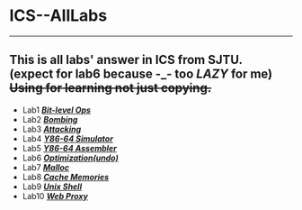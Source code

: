 # ICS--AllLabs
-----------
This is all labs' answer in ICS from SJTU.   
(expect for lab6 because -_- too *LAZY* for me)   
~~Using for learning not just copying.~~    
-----------
* Lab1 ***[Bit-level Ops](/lab1)*** 
* Lab2 ***[Bombing](/lab2)*** 
* Lab3 ***[Attacking](/lab3)*** 
* Lab4 ***[Y86-64 Simulator](/lab4)*** 
* Lab5 ***[Y86-64 Assembler](/lab5)*** 
* Lab6 ***[Optimization(undo)](/lab6)*** 
* Lab7 ***[Malloc](/lab7)*** 
* Lab8 ***[Cache Memories](/lab8)*** 
* Lab9 ***[Unix Shell](/lab9)*** 
* Lab10 ***[Web Proxy](/lab10)*** 
